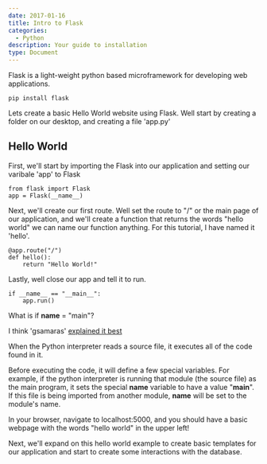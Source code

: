 ```yaml
---
date: 2017-01-16
title: Intro to Flask
categories:
  - Python
description: Your guide to installation
type: Document
---
```

Flask is a light-weight python based microframework for developing web applications. 

```
pip install flask
```

Lets create a basic Hello World website using Flask. Well start by creating a folder on our desktop, and creating a file 'app.py'

## Hello World

First, we'll start by importing the Flask into our application and setting our varibale 'app' to Flask

```
from flask import Flask
app = Flask(__name__)
```


Next, we'll create our first route. Well set the route to "/" or the main page of our application, and we'll create a function that returns the words "hello world" we can name our function anything. For this tutorial, I have named it 'hello'.

```
@app.route("/")
def hello():
    return "Hello World!"
```

Lastly, well close our app and tell it to run.

```
if __name__ == "__main__":
    app.run()
```

What is if __name__ = "main"?

I think 'gsamaras' [explained it best](http://stackoverflow.com/questions/419163/what-does-if-name-main-do)

When the Python interpreter reads a source file, it executes all of the code found in it.

Before executing the code, it will define a few special variables. For example, if the python interpreter is running that module (the source file) as the main program, it sets the special __name__ variable to have a value "__main__". If this file is being imported from another module, __name__ will be set to the module's name.

In your browser, navigate to localhost:5000, and you should have a basic webpage with the words "hello world" in the upper left!

Next, we'll expand on this hello world example to create basic templates for our application and start to create some interactions with the database.